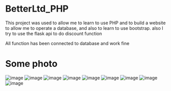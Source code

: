 # BetterLtd_PHP
This project was used to allow me to learn to use PHP and to build a website to allow me to operate a database, and also to learn to use bootstrap.
also I try to use the flask api to do discount function

All function has been connected to database and work fine

# Some photo

![image](https://user-images.githubusercontent.com/31412017/208286189-5deda20d-27f0-4952-a27e-72bd7c4406d5.png)
![image](https://user-images.githubusercontent.com/31412017/208286500-8751cc6b-ccf0-4f26-8830-6123ed03114d.png)
![image](https://user-images.githubusercontent.com/31412017/208286533-ce6668fd-e25f-413f-bff0-b0d531fa066b.png)
![image](https://user-images.githubusercontent.com/31412017/208286540-ecbf9850-25fa-4859-87a6-2a3c2c8b0d77.png)
![image](https://user-images.githubusercontent.com/31412017/208286602-867bf1c1-6215-4e99-9f81-9e202d654417.png)
![image](https://user-images.githubusercontent.com/31412017/208286605-aadf324b-8158-447d-bbb7-7055df8f5a3e.png)
![image](https://user-images.githubusercontent.com/31412017/208286635-5baf811f-9c78-4f5e-bc1d-f3bb426ea88d.png)
![image](https://user-images.githubusercontent.com/31412017/208286649-3e68b80c-5dc6-4cc5-86b3-dda7fd4120e0.png)
![image](https://user-images.githubusercontent.com/31412017/208286650-3a0b8601-2c82-4277-baf3-54089050fdd3.png)
